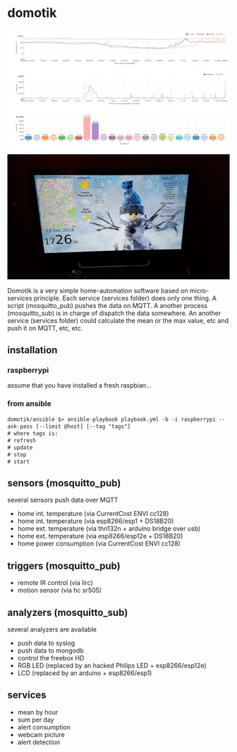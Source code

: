 # domotik

![screenshot](extras/screenshot.png)
![tv](extras/tv.jpg)

Domotik is a very simple home-automation software based on micro-services principle.
Each service (services folder) does only one thing. A script (mosquitto_pub) pushes the data on MQTT.
A another process (mosquitto_sub) is in charge of dispatch the data somewhere.
An another service (services folder) could calculate the mean or the max value, etc and push it on MQTT, etc, etc.

## installation
### raspberrypi
assume that you have installed a fresh raspbian…

### from ansible

```
domotik/ansible $> ansible-playbook playbook.yml -b -i raspberrypi --ask-pass [--limit @host] [--tag "tags"]
# where tags is:
# refresh
# update
# stop
# start
```

## sensors (mosquitto_pub)
several sensors push data over MQTT
- home int. temperature (via CurrentCost ENVI cc128)
- home int. temperature (via esp8266/esp1 + DS18B20)
- home ext. temperature (via thn132n + arduino bridge over usb)
- home ext. temperature (via esp8266/esp12e + DS18B20)
- home power consumption (via CurrentCost ENVI cc128)

## triggers (mosquitto_pub)
- remote IR control (via lirc)
- motion sensor (via hc sr505)

## analyzers (mosquitto_sub)
several analyzers are available
- push data to syslog
- push data to mongodb
- control the freebox HD
- RGB LED (replaced by an hacked Philips LED + esp8266/esp12e)
- LCD (replaced by an arduino + esp8266/esp1)

## services
- mean by hour
- sum per day
- alert consumption
- webcam picture
- alert detection
